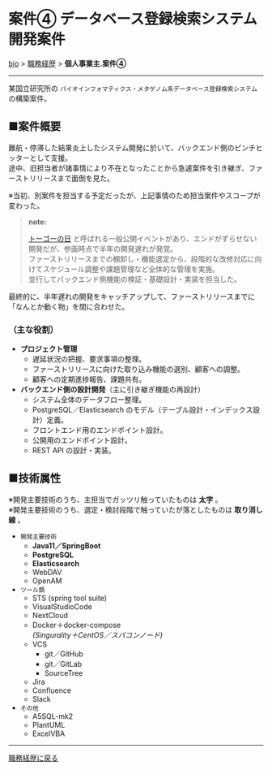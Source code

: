 # 案件④ データベース登録検索システム開発案件

[bio](../index.md) > [職務経歴](../business.md) > **個人事業主.案件④**

--------------------

某国立研究所の `バイオインフォマティクス・メタゲノム系データベース登録検索システム` の構築案件。

## ■案件概要

難航・停滞した結果炎上したシステム開発に於いて、バックエンド側のピンチヒッターとして支援。  
途中、旧担当者が諸事情により不在となったことから急遽案件を引き継ぎ、ファーストリリースまで面倒を見た。  

※当初、別案件を担当する予定だったが、上記事情のため担当案件やスコープが変わった。

> **note:**
> 
> [トーゴーの日](https://biosciencedbc.jp/event/symposium/) と呼ばれる一般公開イベントがあり、エンドがずらせない開発だが、参画時点で半年の開発遅れが発覚。  
> ファーストリリースまでの棚卸し・機能選定から、段階的な改修対応に向けてスケジュール調整や課題管理など全体的な管理を実施。  
> 並行してバックエンド側機能の検証・基礎設計・実装を担当した。  

最終的に、半年遅れの開発をキャッチアップして、ファーストリリースまでに「なんとか動く物」を間に合わせた。

### （主な役割）

- **プロジェクト管理**
  - 遅延状況の把握、要求事項の整理。
  - ファーストリリースに向けた取り込み機能の選別、顧客への調整。
  - 顧客への定期進捗報告、課題共有。
- **バックエンド側の設計開発**（主に引き継ぎ機能の再設計）
  - システム全体のデータフロー整理。
  - PostgreSQL／Elasticsearch のモデル（テーブル設計・インデックス設計）定義。
  - フロントエンド用のエンドポイント設計。
  - 公開用のエンドポイント設計。
  - REST API の設計・実装。

## ■技術属性

※開発主要技術のうち、主担当でガッツリ触っていたものは **太字** 。  
※開発主要技術のうち、選定・検討段階で触っていたが落としたものは **取り消し線** 。

- `開発主要技術`
  - **Java11／SpringBoot**
  - **PostgreSQL**
  - **Elasticsearch**
  - WebDAV
  - OpenAM
- `ツール類`
  - STS (spring tool suite)
  - VisualStudioCode
  - NextCloud
  - Docker＋docker-compose  
  *(Singurality＋CentOS／スパコンノード)*
  - VCS
    - git／GitHub
    - git／GitLab
    - SourceTree
  - Jira
  - Confluence
  - Slack
- `その他`
  - A5SQL-mk2
  - PlantUML
  - ExcelVBA

--------------------

[職務経歴に戻る](../business.md)
